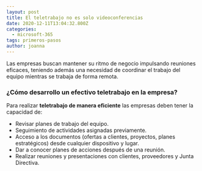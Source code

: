 ```yaml
---
layout: post
title: El teletrabajo no es solo videoconferencias
date: 2020-12-11T13:04:32.800Z
categories:
  - microsoft-365
tags: primeros-pasos
author: joanna
---
```

Las empresas buscan mantener su ritmo de negocio impulsando reuniones eficaces, teniendo además una necesidad de coordinar el trabajo del equipo mientras se trabaja de forma remota.

### ¿Cómo desarrollo un efectivo teletrabajo en la empresa?

Para realizar **teletrabajo de manera eficiente** las empresas deben tener la capacidad de:

* Revisar planes de trabajo del equipo.
* Seguimiento de actividades asignadas previamente.
* Acceso a los documentos (ofertas a clientes, proyectos, planes estratégicos) desde cualquier dispositivo y lugar.
* Dar a conocer planes de acciones después de una reunión.
* Realizar reuniones y presentaciones con clientes, proveedores y Junta Directiva.